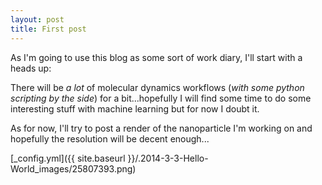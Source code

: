 ```yaml
---
layout: post
title: First post
---
```


As I'm going to use this blog as some sort of work diary, I'll start with a heads up:

There will be *a lot* of molecular dynamics workflows (_with some 
python scripting by the side_) for a bit...hopefully I will find some time 
to do some interesting stuff with machine learning but for now I doubt it.

As for now, I'll try to post a render of the nanoparticle I'm working on and hopefully
the resolution will be decent enough...


[_config.yml]({{ site.baseurl }}/.2014-3-3-Hello-World_images/25807393.png)
